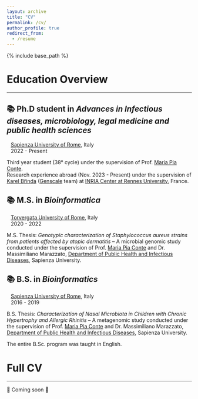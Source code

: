 ```yaml
---
layout: archive
title: "CV"
permalink: /cv/
author_profile: true
redirect_from:
  - /resume
---
```


{% include base_path %} 

Education Overview
======
<hr>

## 📚 Ph.D student in <i> Advances in Infectious diseases, microbiology, legal medicine and public health sciences </i>
&ensp; [Sapienza University of Rome](https://www.uniroma1.it/en/pagina-strutturale/home), Italy <br>
&ensp; 2022 - Present <br>

Third year student (38° cycle) under the supervision of Prof. [Maria Pia Conte](https://dspmi.uniroma1.it/en/node/5640). <br>
Research experience abroad (Nov. 2023 - Present) under the supervision of [Karel Břinda](https://brinda.eu/) ([Genscale](https://team.inria.fr/genscale/) team) at [INRIA Center at Rennes University](https://www.inria.fr/fr/centre-inria-universite-rennes), France.

## 📚 M.S. in <i> Bioinformatica </i>
&ensp; [Torvergata University of Rome](https://web.uniroma2.it/en), Italy <br>
&ensp; 2020 - 2022 <br>

M.S. Thesis: <i> Genotypic characterization of Staphylococcus aureus strains from patients affected by atopic dermatitis </i> – A microbial genomic study conducted under the supervision of Prof. [Maria Pia Conte](https://dspmi.uniroma1.it/en/node/5640) and Dr. Massimiliano Marazzato, [Department of Public Health and Infectious Diseases](https://dspmi.uniroma1.it/en), Sapienza University.


## 📚 B.S. in <i> Bioinformatics </i>
&ensp; [Sapienza University of Rome](https://www.uniroma1.it/en/pagina-strutturale/home), Italy <br>
&ensp; 2016 - 2019 <br>

B.S. Thesis: <i> Characterization of Nasal Microbiota in Children with Chronic Hypertrophy and Allergic Rhinitis </i> – A metagenomic study conducted under the supervision of Prof. [Maria Pia Conte](https://dspmi.uniroma1.it/en/node/5640) and Dr. Massimiliano Marazzato,  [Department of Public Health and Infectious Diseases](https://dspmi.uniroma1.it/en), Sapienza University.


The entire B.Sc. program was taught in English.



Full CV
======
<hr>

🚧 Coming soon 🚧